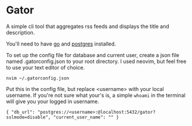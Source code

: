 # Gator

A simple cli tool that aggregates rss feeds and displays the title and description.

You'll need to have [go](https://go.dev/doc/install) and [postgres](https://www.postgresql.org/download/) installed. 

To set up the config file for database and current user, create a json file named 
.gatorconfig.json to your root directory. I used neovim, but feel free to use your text
editor of choice.

`nvim ~/.gatorconfig.json`

Put this in the config file, but replace \<username\> with your local username.  If you're
not sure what your's is, a simple `whoami` in the terminal will give you your logged in 
username.

`{
 "db_url": "postgres://<username>:@localhost:5432/gator?sslmode=disable",
 "current_user_name": ""
}`


